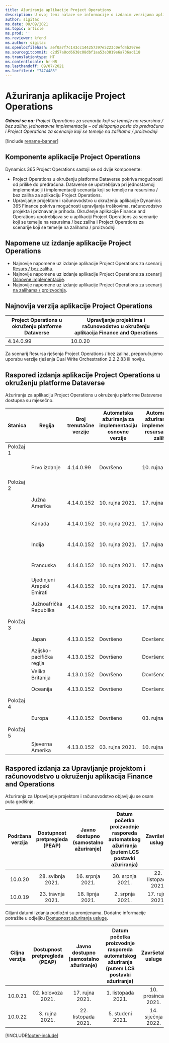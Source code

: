 ```yaml
---
title: Ažuriranja aplikacije Project Operations
description: U ovoj temi nalaze se informacije o izdanim verzijama aplikacije Dynamics 365 Project Operations.
author: sigitac
ms.date: 08/09/2021
ms.topic: article
ms.prod: ''
ms.reviewer: kfend
ms.author: sigitac
ms.openlocfilehash: aef0a7f7c143cc144257397e5223c0efd4b297ee
ms.sourcegitcommit: c2d57a8cd6638c08dbf1aa53e3819e6a736ad118
ms.translationtype: HT
ms.contentlocale: hr-HR
ms.lasthandoff: 09/07/2021
ms.locfileid: "7474483"
---
```

# <a name="project-operations-updates"></a>Ažuriranja aplikacije Project Operations

_**Odnosi se na:** Project Operations za scenarije koji se temelje na resursima / bez zaliha, jednostavne implementacije – od sklapanja posla do predračuna i Project Operations za scenarije koji se temelje na zalihama / proizvodnji_

[!include [rename-banner](~/includes/cc-data-platform-banner.md)]

## <a name="project-operations-components"></a>Komponente aplikacije Project Operations

Dynamics 365 Project Operations sastoji se od dvije komponente:

- Project Operations u okruženju platforme Dataverse pokriva mogućnosti od prilike do predračuna. Dataverse se upotrebljava pri jednostavnoj implementaciji i implementaciji scenarija koji se temelje na resursima / bez zaliha za aplikaciju Project Operations.
- Upravljanje projektom i računovodstvo u okruženju aplikacije Dynamics 365 Finance pokriva mogućnosti upravljanja troškovima, računovodstvo projekta i priznavanje prihoda. Okruženje aplikacije Finance and Operations upotrebljava se u aplikaciji Project Operations za scenarije koji se temelje na resursima / bez zaliha i Project Operations za scenarije koji se temelje na zalihama / proizvodnji.

## <a name="project-operations-release-notes"></a>Napomene uz izdanje aplikacije Project Operations
- Najnovije napomene uz izdanje aplikacije Project Operations za scenarij [Resurs / bez zaliha](whats-new-august-2021-resource-based.md).
- Najnovije napomene uz izdanje aplikacije Project Operations za scenarij [Osnovne implementacije](../pro/whats-new/whats-new-august-2021-lite.md).
- Najnovije napomene uz izdanje aplikacije Project Operations za scenarij [na zalihama / proizvodnja](../prod-pma/whats-new/whats-new-jul-2021-stocked.md).

## <a name="project-operations-latest-version"></a>Najnovija verzija aplikacije Project Operations

| Project Operations u okruženju platforme Dataverse | Upravljanje projektima i računovodstvo u okruženju aplikacija Finance and Operations | 
| --- | --- |
| 4.14.0.99 | 10.0.20 |

Za scenarij Resursa rješenja Project Operations / bez zaliha, preporučujemo uporabu verzije rješenja Dual Write Orchestration 2.2.2.83 ili noviju.

## <a name="release-schedule-for-project-operations-on-dataverse-environment"></a>Raspored izdanja aplikacije Project Operations u okruženju platforme Dataverse

Ažuriranja za aplikaciju Project Operations u okruženju platforme Dataverse dostupna su mjesečno. 

| Stanica | Regija | Broj trenutačne verzije | Automatska ažuriranja za implementaciju osnovne verzije | Automatska ažuriranja za implementaciju resursa / bez zaliha | Broj sljedeće verzije | Sljedeća verzija općenito dostupna |
|-----------|-----------------------|-----------------|--------------------|---------------------|---------------------|---------------------|
| Položaj 1 |   &nbsp;              |    &nbsp;       | &nbsp;             |      &nbsp;         |      &nbsp;         |      &nbsp;         |
|   &nbsp;  | Prvo izdanje         |  4.14.0.99      | Dovršeno           | 10. rujna 2021.  | TBD                 | 01. listopada 2021.    |
| Položaj 2 |   &nbsp;              |    &nbsp;       | &nbsp;             |      &nbsp;         |      &nbsp;         |      &nbsp;         |
|   &nbsp;  | Južna Amerika         |  4.14.0.152     | 10. rujna 2021. | 17. rujna 2021.  | TBD                 | 01. listopada 2021.    |
|    &nbsp; | Kanada                |  4.14.0.152     | 10. rujna 2021. | 17. rujna 2021.  | TBD                 | 01. listopada 2021.    |
|   &nbsp;  | Indija                 |  4.14.0.152     | 10. rujna 2021. | 17. rujna 2021.  | TBD                 | 01. listopada 2021.    |
|   &nbsp;  | Francuska                |  4.14.0.152     | 10. rujna 2021. | 17. rujna 2021.  | TBD                 | 01. listopada 2021.    |
|   &nbsp;  | Ujedinjeni Arapski Emirati  |  4.14.0.152     | 10. rujna 2021. | 17. rujna 2021.  | TBD                 | 01. listopada 2021.    |
|   &nbsp;  | Južnoafrička Republika          |  4.14.0.152     | 10. rujna 2021. | 17. rujna 2021.  | TBD                 | 01. listopada 2021.    |
| Položaj 3 |      &nbsp;           |     &nbsp;      |     &nbsp;         |      &nbsp;         |      &nbsp;         |      &nbsp;         |
|   &nbsp;  | Japan                 |  4.13.0.152     | Dovršeno           | Dovršeno            | 4.14.0.152          | 10. rujna 2021.  |
|   &nbsp;  | Azijsko-pacifička regija          |  4.13.0.152     | Dovršeno           | Dovršeno            | 4.14.0.152          | 10. rujna 2021.  |
|   &nbsp;  | Velika Britanija         |  4.13.0.152     | Dovršeno           | Dovršeno            | 4.14.0.152          | 10. rujna 2021.  |
|   &nbsp;  | Oceanija               |  4.13.0.152     | Dovršeno           | Dovršeno            | 4.14.0.152          | 10. rujna 2021.  |
| Položaj 4 |     &nbsp;            |     &nbsp;      |     &nbsp;         |      &nbsp;         |      &nbsp;         |      &nbsp;         |
|   &nbsp;  | Europa                |  4.13.0.152     | Dovršeno           | 03. rujna 2021.  | 4.14.0.152          | 17. rujna 2021.  |
| Položaj 5 |     &nbsp;            |     &nbsp;      |     &nbsp;         |      &nbsp;         |      &nbsp;         |      &nbsp;         |
|   &nbsp;  | Sjeverna Amerika         |  4.13.0.152     | 03. rujna 2021. | 10. rujna 2021.  | 4.14.0.152          | 24. rujna 2021.  |


## <a name="release-schedule-for-project-management-and-accounting-in-the-finance-and-operations-apps-environment"></a>Raspored izdanja za Upravljanje projektom i računovodstvo u okruženju aplikacija Finance and Operations

Ažuriranja za Upravljanje projektom i računovodstvo objavljuju se osam puta godišnje.

|          Podržana verzija          | Dostupnost pretpregleda (PEAP) | Javno dostupno (samostalno ažuriranje) | Datum početka proizvodnje rasporeda automatskog ažuriranja (putem LCS postavki ažuriranja) |   Završetak usluge   |
|:-------------------------:|:---------------------------:|:---------------------------------:|:--------------------------------------------------------------------:|:------------------:|
|          10.0.20          |         28. svibnja 2021.        |           16. srpnja 2021.           |                             30. srpnja 2021.                             |  22. listopada 2021.  |
|          10.0.19          |        23. travnja 2021.       |            18. lipnja 2021.           |                             2. srpnja 2021.                             | 17. rujna 2021. |



Ciljani datumi izdanja podložni su promjenama. Dodatne informacije potražite u odjeljku [Dostupnost ažuriranja usluge](/dynamics365/fin-ops-core/fin-ops/get-started/public-preview-releases?toc=%2fdynamics365%2ffinance%2ftoc.json).

|          Ciljna verzija          | Dostupnost pretpregleda (PEAP) | Javno dostupno (samostalno ažuriranje) | Datum početka proizvodnje rasporeda automatskog ažuriranja (putem LCS postavki ažuriranja) |   Završetak usluge   |
|:-------------------------:|:---------------------------:|:---------------------------------:|:--------------------------------------------------------------------:|:------------------:|
|          10.0.21          |         02. kolovoza 2021.     |           17. rujna 2021.      |                             1. listopada 2021.                           |  10. prosinca 2021.  |
|          10.0.22          |      3. rujna 2021.      |          22. listopada 2021.         |                           5. studeni 2021.                           |  14. siječnja 2022.  |

[!INCLUDE[footer-include](../includes/footer-banner.md)]
